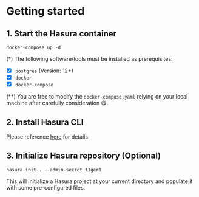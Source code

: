 # Getting started

## 1. Start the Hasura container

`docker-compose up -d`

(*) The following software/tools must be installed as prerequisites:

- [x] `postgres` (Version: 12+)
- [x] `docker`
- [x] `docker-compose`

(**) You are free to modify the `docker-compose.yaml` relying on your local machine after carefully consideration :yum:.

## 2. Install Hasura CLI

Please reference [here](https://hasura.io/docs/latest/graphql/core/hasura-cli/install-hasura-cli/) for details

## 3. Initialize Hasura repository (Optional)

`hasura init . --admin-secret t1ger1`

This will initialize a Hasura project at your current directory and populate it with some pre-configured files.



